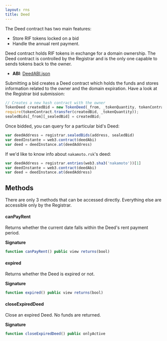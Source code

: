 ```yaml
---
layout: rns
title: Deed
---
```


The Deed contract has two main features:
- Store RIF tokens locked on a bid
- Handle the annual rent payment.

Deed contract holds RIF tokens in exchange for a domain ownership. The Deed contract is controlled by the Registrar and is the only one capable to sends tokens back to the owner.

- **ABI**: [DeedABI.json](/Architecture/DeedABI.json)

Submitting a bid creates a Deed contract which holds the funds and stores information related to the owner and the domain expiration. Have a look at the Registrar bid submission:

```js
// Creates a new hash contract with the owner
TokenDeed createdBid = new TokenDeed(_from, _tokenQuantity, tokenContract);
require(tokenContract.transfer(createdBid, _tokenQuantity));
sealedBids[_from][_sealedBid] = createdBid;
```

Once bidded, you can query for a particular bid's Deed:

```js
var deedAddress = registrar.sealedBids(address, sealedBid)
var deedInstante = web3.contract(deedAbi)
var deed = deedInstance.at(deedAddress)
```

If we'd like to know info about `nakamoto.rsk`'s deed:

```js
var deedAddress = registrar.entries(web3.sha3('nakamoto'))[1]
var deedInstante = web3.contract(deedAbi)
var deed = deedInstance.at(deedAddress)
```

## Methods

There are only 3 methods that can be accessed directly. Everything else are accessible only by the Registrar.

#### canPayRent

Returns whether the current date falls within the Deed's rent payment period.

**Signature**
```js
function canPayRent() public view returns(bool)
```

#### expired

Returns whether the Deed is expired or not.

**Signature**
```js
function expired() public view returns(bool)
```

#### closeExpiredDeed

Close an expired Deed. No funds are returned.

**Signature**
```js
function closeExpiredDeed() public onlyActive
```
